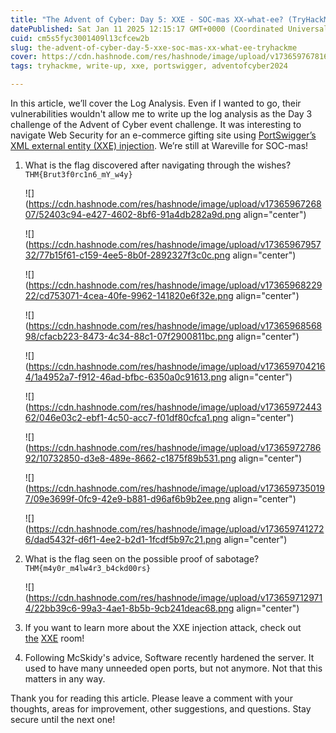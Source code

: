 ```yaml
---
title: "The Advent of Cyber: Day 5: XXE - SOC-mas XX-what-ee? (TryHackMe)"
datePublished: Sat Jan 11 2025 12:15:17 GMT+0000 (Coordinated Universal Time)
cuid: cm5s5fyc3001409l13cfcew2b
slug: the-advent-of-cyber-day-5-xxe-soc-mas-xx-what-ee-tryhackme
cover: https://cdn.hashnode.com/res/hashnode/image/upload/v1736597678166/2e6de33f-2ddb-4524-92fb-a0f3f9fe3b87.png
tags: tryhackme, write-up, xxe, portswigger, adventofcyber2024

---
```


In this article, we’ll cover the Log Analysis. Even if I wanted to go, their vulnerabilities wouldn't allow me to write up the log analysis as the Day 3 challenge of the Advent of Cyber event challenge. It was interesting to navigate Web Security for an e-commerce gifting site using [PortSwigger’s XML external entity (XXE) injection](https://portswigger.net/web-security/xxe). We’re still at Wareville for SOC-mas!

1. What is the flag discovered after navigating through the wishes? `THM{Brut3f0rc1n6_mY_w4y}`  
    
    ![](https://cdn.hashnode.com/res/hashnode/image/upload/v1736596726807/52403c94-e427-4602-8bf6-91a4db282a9d.png align="center")
    
    ![](https://cdn.hashnode.com/res/hashnode/image/upload/v1736596795732/77b15f61-c159-4ee5-8b0f-2892327f3c0c.png align="center")
    
    ![](https://cdn.hashnode.com/res/hashnode/image/upload/v1736596822922/cd753071-4cea-40fe-9962-141820e6f32e.png align="center")
    
    ![](https://cdn.hashnode.com/res/hashnode/image/upload/v1736596856898/cfacb223-8473-4c34-88c1-07f2900811bc.png align="center")
    
    ![](https://cdn.hashnode.com/res/hashnode/image/upload/v1736597042164/1a4952a7-f912-46ad-bfbc-6350a0c91613.png align="center")
    
    ![](https://cdn.hashnode.com/res/hashnode/image/upload/v1736597244362/046e03c2-ebf1-4c50-acc7-f01df80cfca1.png align="center")
    
    ![](https://cdn.hashnode.com/res/hashnode/image/upload/v1736597278692/10732850-d3e8-489e-8662-c1875f89b531.png align="center")
    
    ![](https://cdn.hashnode.com/res/hashnode/image/upload/v1736597350197/09e3699f-0fc9-42e9-b881-d96af6b9b2ee.png align="center")
    
    ![](https://cdn.hashnode.com/res/hashnode/image/upload/v1736597412726/dad5432f-d6f1-4ee2-b2d1-1fcdf5b97c21.png align="center")
    
2. What is the flag seen on the possible proof of sabotage? `THM{m4y0r_m4lw4r3_b4ckd00rs}`  
    
    ![](https://cdn.hashnode.com/res/hashnode/image/upload/v1736597129714/22bb39c6-99a3-4ae1-8b5b-9cb241deac68.png align="center")
    
3. If you want to learn more about the XXE injection attack, check out [the](https://tryhackme.com/r/room/xxeinjection) [XXE](https://tryhackme.com/r/room/xxeinjection) room! 
    
4. Following McSkidy's advice, Software recently hardened the server. It used to have many unneeded open ports, but not anymore. Not that this matters in any way.
    

Thank you for reading this article. Please leave a comment with your thoughts, areas for improvement, other suggestions, and questions. Stay secure until the next one!